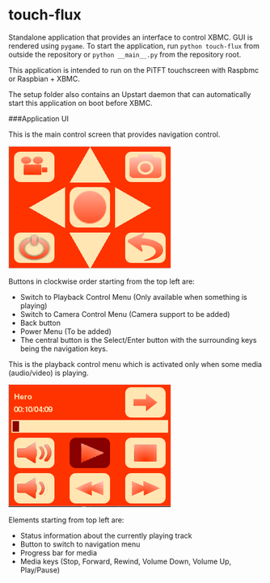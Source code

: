 touch-flux
==========

Standalone application that provides an interface to control XBMC. GUI is rendered using `pygame`. 
To start the application, run `python touch-flux` from outside the repository or `python __main__.py` from the repository root.

This application is intended to run on the PiTFT touchscreen with Raspbmc or Raspbian + XBMC. 

The setup folder also contains an Upstart daemon that can automatically start this application on boot before XBMC.

###Application UI

This is the main control screen that provides navigation control.

<img src="https://raw.githubusercontent.com/lumened/touch-flux/master/screenshots/screen1.png">

Buttons in clockwise order starting from the top left are:

- Switch to Playback Control Menu (Only available when something is playing)
- Switch to Camera Control Menu (Camera support to be added)
- Back button
- Power Menu (To be added)
- The central button is the Select/Enter button with the surrounding keys being the navigation keys.

This is the playback control menu which is activated only when some media (audio/video) is playing.

<img src="https://raw.githubusercontent.com/lumened/touch-flux/master/screenshots/screen2.png">

Elements starting from top left are:
- Status information about the currently playing track
- Button to switch to navigation menu
- Progress bar for media
- Media keys (Stop, Forward, Rewind, Volume Down, Volume Up, Play/Pause)

